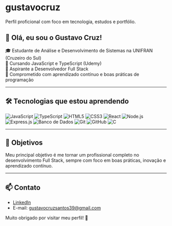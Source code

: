 # gustavocruz
Perfil proficional com foco em tecnologia, estudos e portfólio.
## 👋 Olá, eu sou o Gustavo Cruz!

🎓 Estudante de Análise e Desenvolvimento de Sistemas na UNIFRAN (Cruzeiro do Sul)  
📘 Cursando JavaScript e TypeScript (Udemy)  
🌱 Aspirante a Desenvolvedor Full Stack  
🚀 Comprometido com aprendizado contínuo e boas práticas de programação

---

## 🛠️ Tecnologias que estou aprendendo

![JavaScript](https://img.shields.io/badge/JavaScript-F7DF1E?style=for-the-badge&logo=javascript&logoColor=black)
![TypeScript](https://img.shields.io/badge/TypeScript-3178C6?style=for-the-badge&logo=typescript&logoColor=white)
![HTML5](https://img.shields.io/badge/HTML5-E34F26?style=for-the-badge&logo=html5&logoColor=white)
![CSS3](https://img.shields.io/badge/CSS3-1572B6?style=for-the-badge&logo=css3&logoColor=white)
![React](https://img.shields.io/badge/React-20232A?style=for-the-badge&logo=react&logoColor=61DAFB)
![Node.js](https://img.shields.io/badge/Node.js-43853D?style=for-the-badge&logo=node.js&logoColor=white)
![Express.js](https://img.shields.io/badge/Express.js-404D59?style=for-the-badge)
![Banco de Dados](https://img.shields.io/badge/Database-4DB33D?style=for-the-badge&logo=mysql&logoColor=white)
![Git](https://img.shields.io/badge/Git-F05032?style=for-the-badge&logo=git&logoColor=white)
![GitHub](https://img.shields.io/badge/GitHub-181717?style=for-the-badge&logo=github&logoColor=white)
![C](https://img.shields.io/badge/C-00599C?style=for-the-badge&logo=c&logoColor=white)


---

## 🎯 Objetivos

Meu principal objetivo é me tornar um profissional completo no desenvolvimento Full Stack, sempre com foco em boas práticas, inovação e aprendizado contínuo.

---

## 📫 Contato

- [LinkedIn](https://www.linkedin.com/in/gustavo-cruz-4a467b377/)  
- E-mail: gustavocruzsantos39@gmail.com 

Muito obrigado por visitar meu perfil! 🚀
